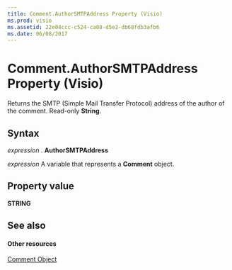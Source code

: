 ```yaml
---
title: Comment.AuthorSMTPAddress Property (Visio)
ms.prod: visio
ms.assetid: 22e04ccc-c524-ca08-d5e2-db68fdb3afb6
ms.date: 06/08/2017
---
```



# Comment.AuthorSMTPAddress Property (Visio)

Returns the SMTP (Simple Mail Transfer Protocol) address of the author of the comment. Read-only **String**.


## Syntax

 _expression_ . **AuthorSMTPAddress**

 _expression_ A variable that represents a **Comment** object.


## Property value

 **STRING**


## See also


#### Other resources


[Comment Object](comment-object-visio.md)

